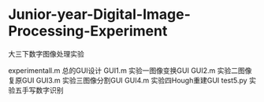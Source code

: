 # Junior-year-Digital-Image-Processing-Experiment
大三下数字图像处理实验

experimentall.m 总的GUI设计
GUI1.m 实验一图像变换GUI
GUI2.m 实验二图像复原GUI
GUI3.m 实验三图像分割GUI
GUI4.m 实验四Hough重建GUI
test5.py 实验五手写数字识别
